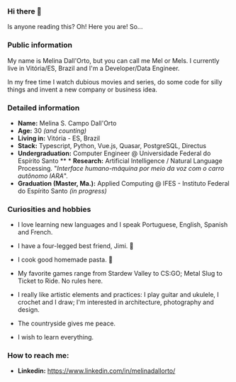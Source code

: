 ### Hi there 👋

Is anyone reading this? Oh! Here you are! So...

<!--
**mscdo/mscdo** is a ✨ _special_ ✨ repository because its `README.md` (this file) appears on your GitHub profile.

Here are some ideas to get you started:


- 🔭 I’m currently working on ...
- 🌱 I’m currently learning ...
- 👯 I’m looking to collaborate on ...
- 🤔 I’m looking for help with ...
- 💬 Ask me about ...
- 📫 How to reach me: ...
- 😄 Pronouns: ...
- ⚡ Fun fact: ...
-->
### Public information

My name is Melina Dall'Orto, but you can call me Mel or Mels. I currently live in Vitória/ES, Brazil and I'm a Developer/Data Engineer.

In my free time I watch dubious movies and series, do some code for silly things and invent a new company or business idea.


### Detailed information

* **Name:** Melina S. Campo Dall'Orto
* **Age:**  30 _(and counting)_
* **Living in:** Vitória - ES, Brazil
* **Stack:** Typescript, Python, Vue.js, Quasar, PostgreSQL, Directus
* **Undergraduation:** Computer Engineer @ Universidade Federal do Espírito Santo
** * **Research:** Artificial Intelligence / Natural Language Processing. "_Interface humano-máquina por meio da voz com o carro autônomo IARA_".
* **Graduation (Master, Ma.):** Applied Computing @ IFES - Instituto Federal do Espírito Santo _(in progress)_


### Curiosities and hobbies

* I love learning new languages ​​and I speak Portuguese, English, Spanish and French. 

* I have a four-legged best friend, Jimi. :yellow_heart:

* I cook good homemade pasta.  :spaghetti:

* My favorite games range from Stardew Valley to CS:GO; Metal Slug to Ticket to Ride. No rules here. 

* I really like artistic elements and practices:  I play guitar and ukulele, I crochet and I draw; I'm interested in architecture, photography and design. 

* The countryside gives me peace.

* I wish to learn everything.


### How to reach me:

* **Linkedin:** https://www.linkedin.com/in/melinadallorto/


